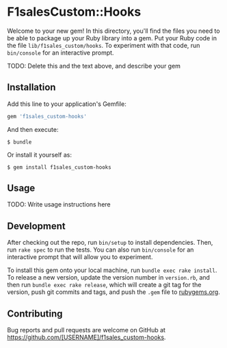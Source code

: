 # F1salesCustom::Hooks

Welcome to your new gem! In this directory, you'll find the files you need to be able to package up your Ruby library into a gem. Put your Ruby code in the file `lib/f1sales_custom/hooks`. To experiment with that code, run `bin/console` for an interactive prompt.

TODO: Delete this and the text above, and describe your gem

## Installation

Add this line to your application's Gemfile:

```ruby
gem 'f1sales_custom-hooks'
```

And then execute:

    $ bundle

Or install it yourself as:

    $ gem install f1sales_custom-hooks

## Usage

TODO: Write usage instructions here

## Development

After checking out the repo, run `bin/setup` to install dependencies. Then, run `rake spec` to run the tests. You can also run `bin/console` for an interactive prompt that will allow you to experiment.

To install this gem onto your local machine, run `bundle exec rake install`. To release a new version, update the version number in `version.rb`, and then run `bundle exec rake release`, which will create a git tag for the version, push git commits and tags, and push the `.gem` file to [rubygems.org](https://rubygems.org).

## Contributing

Bug reports and pull requests are welcome on GitHub at https://github.com/[USERNAME]/f1sales_custom-hooks.
